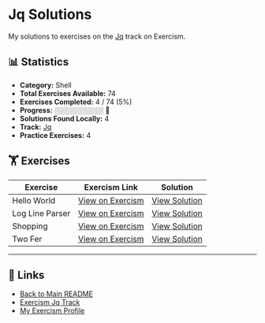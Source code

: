 # Jq Solutions

My solutions to exercises on the [Jq](https://exercism.org/tracks/jq) track on Exercism.

## 📊 Statistics

- **Category:** Shell
- **Total Exercises Available:** 74
- **Exercises Completed:** 4 / 74 (5%)
- **Progress:** ░░░░░░░░░░ 🔴
- **Solutions Found Locally:** 4
- **Track:** [Jq](https://exercism.org/tracks/jq)
- **Practice Exercises:** 4

## 🏋️ Exercises

| Exercise | Exercism Link | Solution |
|----------|---------------|----------|
| Hello World | [View on Exercism](https://exercism.org/tracks/jq/exercises/hello-world) | [View Solution](hello-world/README.md) |
| Log Line Parser | [View on Exercism](https://exercism.org/tracks/jq/exercises/log-line-parser) | [View Solution](log-line-parser/README.md) |
| Shopping | [View on Exercism](https://exercism.org/tracks/jq/exercises/shopping) | [View Solution](shopping/README.md) |
| Two Fer | [View on Exercism](https://exercism.org/tracks/jq/exercises/two-fer) | [View Solution](two-fer/README.md) |

---

## 🔗 Links

- [Back to Main README](../README.md)
- [Exercism Jq Track](https://exercism.org/tracks/jq)
- [My Exercism Profile](https://exercism.org/profiles/princemuel)
